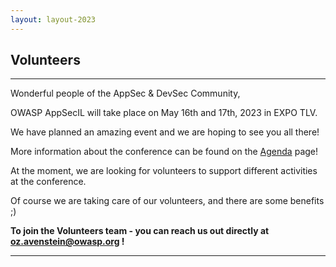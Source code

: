 ```yaml
---
layout: layout-2023
---
```


## Volunteers

---

Wonderful people of the AppSec & DevSec Community,

OWASP AppSecIL will take place on May 16th and 17th, 2023 in EXPO TLV.

We have planned an amazing event and we are hoping to see you all there!

More information about the conference can be found on the [Agenda](Agenda) page!

At the moment, we are looking for volunteers to support different activities at the conference.

Of course we are taking care of our volunteers, and there are some benefits ;)








**To join the Volunteers team - you can reach us out directly at oz.avenstein@owasp.org !**






---
